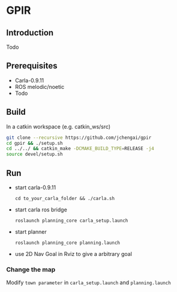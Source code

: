 # GPIR

## Introduction

Todo

## Prerequisites

- Carla-0.9.11
- ROS melodic/noetic
- Todo

## Build

In a catkin workspace (e.g. catkin_ws/src)

```bash
git clone --recursive https://github.com/jchengai/gpir
cd gpir && ./setup.sh
cd ../../ && catkin_make -DCMAKE_BUILD_TYPE=RELEASE -j4
source devel/setup.sh
```

## Run 

- start carla-0.9.11 
    ```
    cd to_your_carla_folder && ./carla.sh
    ```
- start carla ros bridge 
    ```
    roslaunch planning_core carla_setup.launch
    ```
- start planner 
    ```
    roslaunch planning_core planning.launch
    ```
- use 2D Nav Goal in Rviz to give a arbitrary goal

### Change the map

Modify `town parameter` in `carla_setup.launch` and `planning.launch`